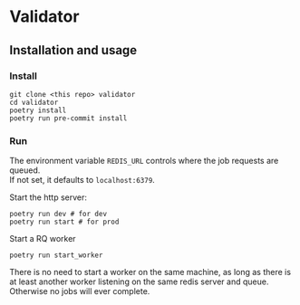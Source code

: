 # Validator

## Installation and usage


### Install

```shell
git clone <this repo> validator
cd validator
poetry install
poetry run pre-commit install
```

### Run

The environment variable `REDIS_URL` controls where the job requests are queued.  
If not set, it defaults to `localhost:6379`.

Start the http server:
```shell
poetry run dev # for dev
poetry run start # for prod
```

Start a RQ worker
```shell
poetry run start_worker
```
There is no need to start a worker on the same machine, as long as there is at least
another worker listening on the same redis server and queue.  
Otherwise no jobs will ever complete.
